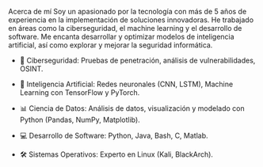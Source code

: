 Acerca de mí
Soy un apasionado por la tecnología con más de 5 años de experiencia en la implementación de soluciones innovadoras.
He trabajado en áreas como la ciberseguridad, el machine learning y el desarrollo de software. Me encanta desarrollar y optimizar modelos de inteligencia artificial, así como explorar y mejorar la seguridad informática.

- 🔐 Ciberseguridad: Pruebas de penetración, análisis de vulnerabilidades, OSINT.

- 🤖 Inteligencia Artificial: Redes neuronales (CNN, LSTM), Machine Learning con TensorFlow y PyTorch.

- 📊 Ciencia de Datos: Análisis de datos, visualización y modelado con Python (Pandas, NumPy, Matplotlib).

- 💻 Desarrollo de Software: Python, Java, Bash, C, Matlab.

- 🛠 Sistemas Operativos: Experto en Linux (Kali, BlackArch).
